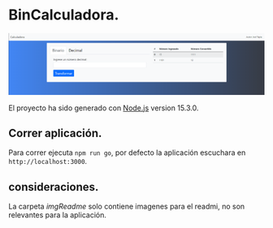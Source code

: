 # BinCalculadora.
![Imagen de la aplicación](https://github.com/JoelTapia99/BinCalculadora/blob/master/imgReamde/app.png)

El proyecto ha sido generado con [Node.js](https://nodejs.org/es/) version 15.3.0.

## Correr aplicación.

Para correr ejecuta `npm run go`, por defecto la aplicación escuchara en `http://localhost:3000`.

## consideraciones.

La carpeta *imgReadme* solo contiene imagenes para el readmi, no son relevantes para la aplicación.